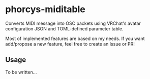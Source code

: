 # phorcys-miditable
Converts MIDI message into OSC packets using VRChat's avatar configuration JSON and TOML-defined parameter table.

Most of implemented features are based on my needs. If you want add/propose a new feature, feel free to create an Issue or PR!

## Usage
To be written...
